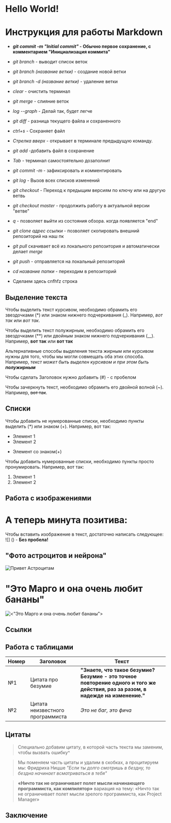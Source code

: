 # **Hello World!**

# Инструкция для работы Markdown
* __*git commit -m "Initial commit"* - Обычно первое сохранение, с комментарием "Инициализация коммита"__
* *git branch* - выводит список веток
* *git branch (название ветки)* - создание новой ветки
* *git branch -d (название ветки)* - удаление  ветки 
* *clear* - очистить терминал
* *git merge* - слияние веток
* *log --graph* - Делай так, будет легче
* *git diff* - разница текущего файла и сохраненного
* *ctrl+s* - Сохраняет файл
* *Стрелка вверх* - открывает в терминале предыдущую команду.
* *git add* -добавить файл в сохранение
* *Tab* - терминал самостоятельно дозаполнит
* *git commit -m* - зафиксировать и комментировать
* *git log* - Вызов всех списков изменений
* *git checkout* - Переход к предыщим версиям по ключу или на другую ветвь
* *git checkout master* - продолжить работу в актуальной версии "ветве"
* *q* - позволяет выйти из состояния обзора. когда появляется "end"
* *git clone адрес ссылки* - позволяет скопировать внешний репозиторий на наш пк
* *git pull* скачивает всё из локального репозитория и автоматически делает *merge*
* *git push* - отправляется на локальный репозиторий
* *cd название папки* - переходим в репозиторий

* Сделаем здесь cnfhfz строка

## Выделение текста

Чтобы выделить текст курсивом, необходимо обрамить его звездочками (*) или знаком нижнего подчеркивания (_). Например, *вот так* или _вот так_.

Чтобы выделить текст полужирным, необходимо обрамить его звездочками (**) или двойным знаком нижнего подчеркивания (__). Например, **вот так** или __вот так__

Альтернативные способы выделения текста жирным или курсивом нужны для того, чтобы мы могли совмещать оба этих способа. Например, _текст может быть выделен курсивом и при этом быть **полужирным**_

Чтобы сделать Заголовок нужно добавить (#) - с пробелом

Чтобы зачеркнуть текст, необходимо обрамить его двойной волной (~). Например, ~~вот так~~.
## Списки

Чтобы добавить не нумерованные списки, необходимо пункты выделить (*) или знаком (+).
Например, вот так:
* Элемент 1
* Элемент 2
+ Элемент со знаком(+)

Чтобы добавить нумерованные списки, необходимо пункты просто пронумировать. 
Например, вот так:
1. Элемент 1
2. Элемент 2

## Работа с изображениями
# А теперь минута позитива:

Чтобы вставить изображение в текст, достаточно написать следующее: ![] () - **Без пробела!**
## __"Фото астроцитов и нейрона"__
![Привет Астроцитам](Астроцит.jpg)

# **"Это Марго и она очень любит бананы"**
![<"Это Марго и она очень любит бананы">](<Хоря.jpg>)

## Ссылки

## Работа с таблицами



|  Номер  |  Заголовок    |  Текст   |
|  -----  |  ---------   |  --------|
|№1|Цитата про безумие|**"Знаете, что такое безумие? Безумие - это точное повторение одного и того же действия, раз за разом, в надежде на изменение."**|
|№2|Цитата неизвестного программиста|*Это не баг, это фича*|

## Цитаты
> Специально добавим цитату, в которой часть текста мы заменим, чтобы вызвать ошибку^

> Мы поменяем часть цитаты и удалим в скобках, а процитируем мы: Фридриха Ницше *"Если ты долго смотришь в бездну, то бездна начинает всматриваться в тебя"*

>**«Ничто так не ограничивает полет мысли начинающего программиста, как компилятор»**
вариация на тему: «Ничто так не ограничивает полет мысли зрелого программиста, как Project Manager»
## Заключение



